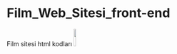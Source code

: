 # Film_Web_Sitesi_front-end
Film sitesi html kodları
<img src="https://github.com/KadirShn/Film_Web_Sitesi_front-end/blob/main/Hafiza-Oyun_gif_1.gif" width="10%" height="10%" />
